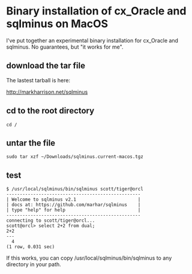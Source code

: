 Binary installation of cx_Oracle and sqlminus on MacOS
======================================================

I've put together an experimental binary installation for
cx_Oracle and sqlminus.  No guarantees, but "it works for me".

download the tar file
---------------------

The lastest tarball is here:

   http://markharrison.net/sqlminus

cd to the root directory
------------------------

    cd /

untar the file
--------------

    sudo tar xzf ~/Downloads/sqlminus.current-macos.tgz

test
----

    $ /usr/local/sqlminus/bin/sqlminus scott/tiger@orcl
    --------------------------------------------------
    | Welcome to sqlminus v2.1                       |
    | docs at: https://github.com/marhar/sqlminus    |
    | type "help" for help                           |
    --------------------------------------------------
    connecting to scott/tiger@orcl...
    scott@orcl> select 2+2 from dual;
    2+2 
    --- 
      4 
    (1 row, 0.031 sec)

If this works, you can copy /usr/local/sqlminus/bin/sqlminus
to any directory in your path.
